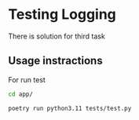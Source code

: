 # Testing Logging

There is solution for third task 

## Usage instractions
For run test 

```zsh
cd app/

poetry run python3.11 tests/test.py

```
